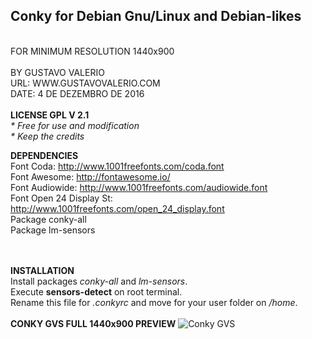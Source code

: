 <h2>Conky for Debian Gnu/Linux and Debian-likes</h2>
<br/>FOR MINIMUM RESOLUTION 1440x900
<br/><br/>BY GUSTAVO VALERIO
<br/>URL: WWW.GUSTAVOVALERIO.COM
<br/>DATE: 4 DE DEZEMBRO DE 2016
<br/><br/><strong>LICENSE GPL V 2.1</strong>
<br/><i>* Free for use and modification
<br/>* Keep the credits</i>

<strong>DEPENDENCIES</strong>
<br/>Font Coda: http://www.1001freefonts.com/coda.font
<br/>Font Awesome: http://fontawesome.io/
<br/>Font Audiowide: http://www.1001freefonts.com/audiowide.font
<br/>Font Open 24 Display St: http://www.1001freefonts.com/open_24_display.font
<br/>Package conky-all
<br/>Package lm-sensors

<br/><br/><strong>INSTALLATION</strong>
<br/>Install packages <i>conky-all</i> and <i>lm-sensors</i>.
<br/>Execute <strong>sensors-detect</strong> on root terminal.
<br/>Rename this file for <i>.conkyrc</i> and move for your user folder on <i>/home</i>.
<br/><br/><strong>CONKY GVS FULL 1440x900 PREVIEW</strong>
<img src="https://github.com/gustavovalerio/Conky/blob/master/Conkyrc-gvs-full-preview-1440x900.png" alt="Conky GVS" />
